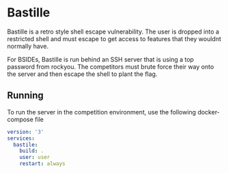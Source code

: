 # Bastille

Bastille is a retro style shell escape vulnerability. The user is dropped into a restricted shell and must escape to get access to features that they wouldnt normally have.


For BSIDEs, Bastille is run behind an SSH server that is using a top password from rockyou. The competitors must brute force their way onto the server and then escape the shell to plant the flag.


## Running
To run the server in the competition environment, use the following docker-compose file
```yaml
version: '3'
services:
  bastile:
    build: .
    user: user
    restart: always
```